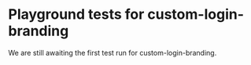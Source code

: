 # Playground tests for custom-login-branding
We are still awaiting the first test run for custom-login-branding.
